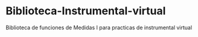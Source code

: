 # Biblioteca-Instrumental-virtual
Biblioteca de funciones de Medidas I para practicas de instrumental virtual
